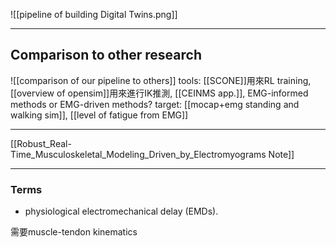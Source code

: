 ![[pipeline of building Digital Twins.png]]

---
## Comparison to other research
![[comparison of our pipeline to others]]
tools: [[SCONE]]用來RL training, [[overview of opensim]]用來進行IK推測, [[CEINMS app.]], EMG-informed methods or EMG-driven methods?
target: [[mocap+emg standing and walking sim]], [[level of fatigue from EMG]]

---
[[Robust_Real-Time_Musculoskeletal_Modeling_Driven_by_Electromyograms Note]]

---
### Terms
- physiological electromechanical delay (EMDs).


需要muscle-tendon kinematics